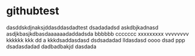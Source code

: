 # githubtest
dasddskdjnaksjddasddasdadtest
dsadadadsd
askdbjkadnasd
asdjkbasjkdbasdaaaaaadaddadsda
bbbbbb
ccccccc
xxxxxxxxx
vvvvvvvv
kkkkkk
kkk
dd
a
kkkdsaddasdasd
dsdsadadad
lldasdasd
oooo
dsad
ppp
dsadasdadad
dadbadbakjd
dasdada
